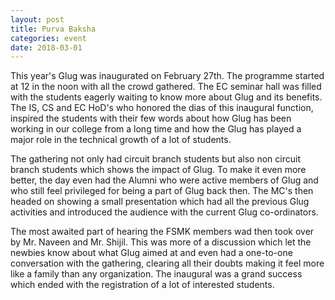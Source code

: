```yaml
---
layout: post
title: Purva Baksha
categories: event
date: 2018-03-01
---
```

This year's Glug was inaugurated on February 27th. The programme started at 12 in the noon with all the crowd gathered. The EC seminar hall was filled with the students eagerly waiting to know more about Glug and its benefits. The IS, CS and EC HoD's who honored the dias of this inaugural function, inspired the students with their few words about how Glug has been working in our college from a long time and how the Glug has played a major role in the technical growth of a lot of students.

The gathering not only had circuit branch students but also non circuit branch students which shows the impact of Glug. To make it even more better, the day even had the Alumni who were active members of Glug and who still feel privileged for being a part of Glug back then.
The MC's then headed on showing a small presentation which had all the previous Glug activities  and introduced the audience with the current Glug co-ordinators.

The most awaited part of hearing the FSMK members wad then took over by Mr. Naveen and Mr. Shijil. This was more of a discussion which let the newbies know about what Glug aimed at and even had a one-to-one conversation with the gathering, clearing all their doubts making it feel more like a family than any organization.
The inaugural was a grand success which ended with the registration of a lot of interested students.
